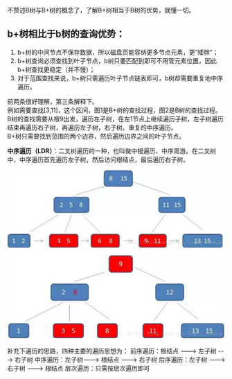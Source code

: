 不赘述B树与B+树的概念了，了解B+树相当于B树的优势，就懂一切。   
## b+树相比于b树的查询优势：

1. b+树的中间节点不保存数据，所以磁盘页能容纳更多节点元素，更“矮胖”；
2. b+树查询必须查找到叶子节点，b树只要匹配到即可不用管元素位置，因此b+树查找更稳定（并不慢）；
3. 对于范围查找来说，b+树只需遍历叶子节点链表即可，b树却需要重复地中序遍历。

前两条很好理解，第三条解释下。  
例如需要查找[3,11]，这个区间，图1是B+树的查找过程，图2是B树的查找过程。   
B树的查找需要从根9出发，遍历左子树，在左1节点上继续遍历子树，左子树遍历结束再遍历右子树，再遍历左子树，右子树。重复的中序遍历。   
B+树只需要找到范围的两个边界，然后遍历边界之间的叶子节点。

**中序遍历（LDR）**：二叉树遍历的一种，也叫做中根遍历、中序周游。在二叉树中，中序遍历首先遍历左子树，然后访问根结点，最后遍历右子树。


[![B树按范围查找](https://github.com/flysnow911/Blogs/blob/master/imgs/B%2B%E6%A0%91%E6%8C%89%E5%8C%BA%E9%97%B4%E6%9F%A5%E6%89%BE.png "B+树按范围查找")](https://github.com/flysnow911/Blogs/blob/master/imgs/B%2B%E6%A0%91%E6%8C%89%E5%8C%BA%E9%97%B4%E6%9F%A5%E6%89%BE.png "B+树按范围查找")

[![B树按范围查找](https://github.com/flysnow911/Blogs/blob/master/imgs/B%E6%A0%91%E6%8C%89%E5%8C%BA%E9%97%B4%E6%9F%A5%E6%89%BE.png "B树按范围查找")](https://github.com/flysnow911/Blogs/blob/master/imgs/B%E6%A0%91%E6%8C%89%E5%8C%BA%E9%97%B4%E6%9F%A5%E6%89%BE.png "B树按范围查找")

补充下遍历的思路，四种主要的遍历思想为：
前序遍历：根结点 ---> 左子树 ---> 右子树
中序遍历：左子树---> 根结点 ---> 右子树
后序遍历：左子树 ---> 右子树 ---> 根结点
层次遍历：只需按层次遍历即可
